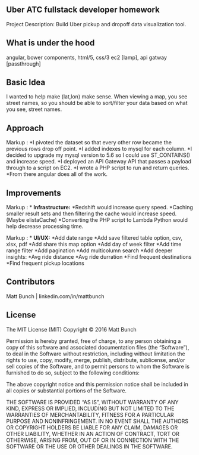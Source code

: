 ## Uber ATC full­stack developer homework

Project Description: Build Uber pickup and dropoff data visualization tool.

## What is under the hood

angular, bower components, html/5, css/3
ec2 [lamp], api gatway [passthrough]

## Basic Idea

I wanted to help make (lat,lon) make sense. When viewing a map, you see street names, so you should be able to sort/filter your data based on what you see, street names.

## Approach

Markup : *I pivoted the dataset so that every other row became the previous rows drop off point.
*I added indexes to mysql for each column.
*I decided to upgrade my mysql version to 5.6 so I could use ST_CONTAINS() and increase speed.
*I deployed an API Gateway API that passes a payload through to a script on EC2.
*I wrote a PHP script to run and return queries.
*From there angular does all of the work.

## Improvements

Markup : * **Infrastructure:**
*Redshift would increase query speed.
*Caching smaller result sets and then filtering the cache would increase speed. (Maybe elistaCache)
*Converting the PHP script to Lambda Python would help decrease processing time.

Markup : * **UI/UX:**
*Add date range
*Add save filtered table option, csv, xlsx, pdf
*Add share this map option
*Add day of week filter
*Add time range filter
*Add pagination
*Add multicolumn search
*Add deeper insights:
 *Avg ride distance
 *Avg ride durration
 *Find frequent destinations
 *Find frequent pickup locations

## Contributors

Matt Bunch | linkedin.com/in/mattbunch

## License
The MIT License (MIT)
Copyright © 2016 Matt Bunch

Permission is hereby granted, free of charge, to any person obtaining a copy of this software and associated documentation files (the “Software”), to deal in the Software without restriction, including without limitation the rights to use, copy, modify, merge, publish, distribute, sublicense, and/or sell copies of the Software, and to permit persons to whom the Software is furnished to do so, subject to the following conditions:

The above copyright notice and this permission notice shall be included in all copies or substantial portions of the Software.

THE SOFTWARE IS PROVIDED “AS IS”, WITHOUT WARRANTY OF ANY KIND, EXPRESS OR IMPLIED, INCLUDING BUT NOT LIMITED TO THE WARRANTIES OF MERCHANTABILITY, FITNESS FOR A PARTICULAR PURPOSE AND NONINFRINGEMENT. IN NO EVENT SHALL THE AUTHORS OR COPYRIGHT HOLDERS BE LIABLE FOR ANY CLAIM, DAMAGES OR OTHER LIABILITY, WHETHER IN AN ACTION OF CONTRACT, TORT OR OTHERWISE, ARISING FROM, OUT OF OR IN CONNECTION WITH THE SOFTWARE OR THE USE OR OTHER DEALINGS IN THE SOFTWARE.
